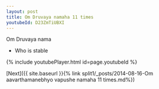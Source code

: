 ```yaml
---
layout: post
title: Om Druvaya namaha 11 times
youtubeId: D23ZmTiUBXI
---
```

 
 
Om Druvaya nama 
 
 -  Who is stable 
 
  
 
  
 
 
 
 
 
 


{% include youtubePlayer.html id=page.youtubeId %}
 
[Next]({{ site.baseurl }}{% link  split1/_posts/2014-08-16-Om aavarthamanebhyo vapushe namaha 11 times.md%})
 
